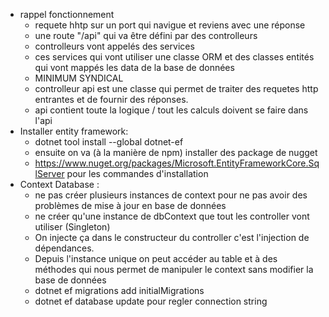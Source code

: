 - rappel fonctionnement 
	- requete hhtp sur un port qui navigue et reviens avec une réponse 
	- une route "/api" qui va être défini par des controlleurs
	- controlleurs vont appelés des services 
	- ces services qui vont utiliser une classe ORM et des classes entités qui vont mappés les data de la base de données 
	- MINIMUM SYNDICAL
	- controlleur api est une classe qui permet de traiter des requetes http entrantes et de fournir des réponses.
	- api contient toute la logique / tout les calculs doivent se faire dans l'api
-  Installer entity framework: 
	- dotnet tool install --global dotnet-ef  
	- ensuite on va (à la manière de npm) installer des package de nugget
	- https://www.nuget.org/packages/Microsoft.EntityFrameworkCore.SqlServer pour les commandes d'installation
 - Context Database :
	 - ne pas créer plusieurs instances de context pour ne pas avoir des problèmes de mise à jour en base de données
	 - ne créer qu'une instance de dbContext que tout les controller vont utiliser (Singleton)
	 - On injecte ça dans le constructeur du controller c'est l'injection de dépendances.
	 - Depuis l'instance unique on peut accéder au table et à des méthodes qui nous permet de manipuler le context sans modifier la base de données 
	 - dotnet ef migrations add initialMigrations
	 - dotnet ef database update pour regler connection string
	 